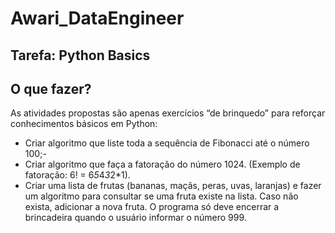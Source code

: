 # Awari_DataEngineer

## Tarefa: Python Basics
## O que fazer?
As atividades propostas são apenas exercícios “de brinquedo” para reforçar conhecimentos básicos em Python:

- Criar algoritmo que liste toda a sequência de Fibonacci até o número 100;-
-  Criar algoritmo que faça a fatoração do número 1024. (Exemplo de fatoração: 6! = 6*5*4*3*2*1).
- Criar uma lista de frutas (bananas, maçãs, peras, uvas, laranjas) e fazer um algoritmo para consultar se uma fruta existe na lista. Caso não exista, adicionar a nova fruta. O programa só deve encerrar a brincadeira quando o usuário informar o número 999.
